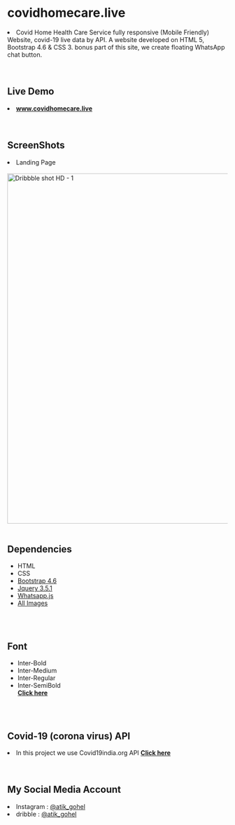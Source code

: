 # covidhomecare.live
<li>Covid Home Health Care Service fully responsive (Mobile Friendly) Website, covid-19  live data by API. A website developed on HTML 5, Bootstrap 4.6 &amp; CSS 3. bonus part of this site, we create floating WhatsApp chat button.</li>
<br><br>

<h2> Live Demo </h2>
<li> <a href="https://www.covidhomecare.live/"><strong>www.covidhomecare.live</strong></a></li>
<br><br>

<h2> ScreenShots </h2>
<li>Landing Page</li><br>
<img width="800" alt="Dribbble shot HD - 1" src="https://user-images.githubusercontent.com/65019876/115350524-d72a2680-a1d2-11eb-9992-a521499cef43.png">
<br><br>

<h2> Dependencies </h2>
<ul>
  <li>HTML</li>
  <li>CSS</li>
  <li><a href="https://github.com/atik-gohel/covidhomecare.live/blob/main/covidhomecare.live/assets/css/bootstrap.min.css">Bootstrap 4.6</a></li>
  <li><a href="https://github.com/atik-gohel/covidhomecare.live/blob/main/covidhomecare.live/assets/js/jquery-3.5.1.slim.min.js">Jquery 3.5.1</a></li>
  <li><a href="https://github.com/atik-gohel/covidhomecare.live/blob/main/covidhomecare.live/assets/js/whatsapp.js">Whatsapp.js</a></li>
  <li><a href="https://github.com/atik-gohel/covidhomecare.live/tree/main/covidhomecare.live/assets/images">All Images </a></li>
</ul><br><br>

<h2> Font </h2>
<ul>
  <li>Inter-Bold</li>
  <li>Inter-Medium</li>
  <li>Inter-Regular</li>
  <li>Inter-SemiBold</li>
  <strong> <a href="https://github.com/atik-gohel/covidhomecare.live/tree/main/covidhomecare.live/assets/font">Click here</a></strong>
</ul>
<br><br>

<h2> Covid-19 (corona virus) API </h2>
<li>In this project we use Covid19india.org API <a href="https://api.covid19india.org/data.json"><strong> Click here</strong></a></li>
<br><br>

<h2> My Social Media Account </h2>
<li> Instagram : <a href="https://instagram.com/atik_gohel">@atik_gohel</a></li>
<li> dribble : <a href="https://dribbble.com/atik_gohel">@atik_gohel</a></li>

